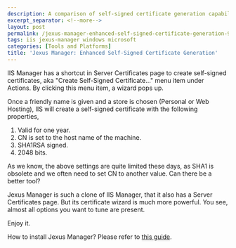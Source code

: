 ```yaml
---
description: A comparison of self-signed certificate generation capabilities between IIS Manager and Jexus Manager, highlighting the enhanced customization options available in Jexus Manager for modern certificate requirements.
excerpt_separator: <!--more-->
layout: post
permalink: /jexus-manager-enhanced-self-signed-certificate-generation-9ff4940d6b07
tags: iis jexus-manager windows microsoft
categories: [Tools and Platforms]
title: 'Jexus Manager: Enhanced Self-Signed Certificate Generation'
---
```

IIS Manager has a shortcut in Server Certificates page to create self-signed certificates, aka "Create Self-Signed Certificate…" menu item under Actions. By clicking this menu item, a wizard pops up.

Once a friendly name is given and a store is chosen (Personal or Web Hosting), IIS will create a self-signed certificate with the following properties,

1. Valid for one year.
1. CN is set to the host name of the machine.
1. SHA1RSA signed.
1. 2048 bits.
<!--more-->

As we know, the above settings are quite limited these days, as SHA1 is obsolete and we often need to set CN to another value. Can there be a better tool?

Jexus Manager is such a clone of IIS Manager, that it also has a Server Certificates page. But its certificate wizard is much more powerful. You see, almost all options you want to tune are present.

Enjoy it.

How to install Jexus Manager? Please refer to [this guide](https://docs.jexusmanager.com/getting-started/install.html).
